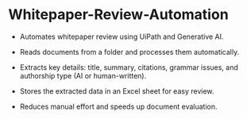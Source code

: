 # Whitepaper-Review-Automation

* Automates whitepaper review using UiPath and Generative AI.

* Reads documents from a folder and processes them automatically.

* Extracts key details: title, summary, citations, grammar issues, and authorship type (AI or human-written).

* Stores the extracted data in an Excel sheet for easy review.

* Reduces manual effort and speeds up document evaluation.
